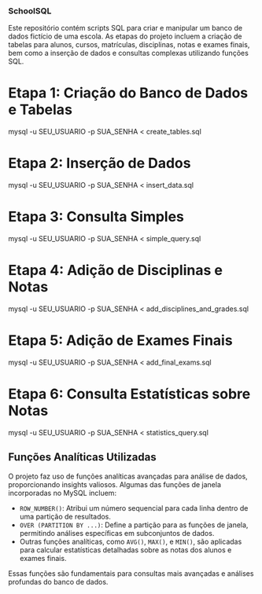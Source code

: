 ### SchoolSQL
Este repositório contém scripts SQL para criar e manipular um banco de dados fictício de uma escola. As etapas do projeto incluem a criação de tabelas para alunos, cursos, matrículas, disciplinas, notas e exames finais, bem como a inserção de dados e consultas complexas utilizando funções SQL.

# Etapa 1: Criação do Banco de Dados e Tabelas
mysql -u SEU_USUARIO -p SUA_SENHA < create_tables.sql

# Etapa 2: Inserção de Dados
mysql -u SEU_USUARIO -p SUA_SENHA < insert_data.sql

# Etapa 3: Consulta Simples
mysql -u SEU_USUARIO -p SUA_SENHA < simple_query.sql

# Etapa 4: Adição de Disciplinas e Notas
mysql -u SEU_USUARIO -p SUA_SENHA < add_disciplines_and_grades.sql

# Etapa 5: Adição de Exames Finais
mysql -u SEU_USUARIO -p SUA_SENHA < add_final_exams.sql

# Etapa 6: Consulta Estatísticas sobre Notas
mysql -u SEU_USUARIO -p SUA_SENHA < statistics_query.sql

## Funções Analíticas Utilizadas

O projeto faz uso de funções analíticas avançadas para análise de dados, proporcionando insights valiosos. Algumas das funções de janela incorporadas no MySQL incluem:

- `ROW_NUMBER()`: Atribui um número sequencial para cada linha dentro de uma partição de resultados.
- `OVER (PARTITION BY ...)`: Define a partição para as funções de janela, permitindo análises específicas em subconjuntos de dados.
- Outras funções analíticas, como `AVG()`, `MAX()`, e `MIN()`, são aplicadas para calcular estatísticas detalhadas sobre as notas dos alunos e exames finais.

Essas funções são fundamentais para consultas mais avançadas e análises profundas do banco de dados.
